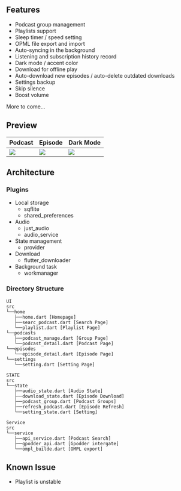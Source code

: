 ## Features

- Podcast group management
- Playlists support
- Sleep timer / speed setting
- OPML file export and import
- Auto-syncing in the background
- Listening and subscription history record
- Dark mode / accent color
- Download for offline play
- Auto-download new episodes / auto-delete outdated downloads
- Settings backup
- Skip silence
- Boost volume

More to come...

## Preview

| Podcast                 | Episode                 | Dark Mode                |
| ----------------------- | ----------------------- | ------------------------ |
| ![][podcast screenshot] | ![][episode screenshot] | ![][darkmode screenshot] |

## Architecture

### Plugins

- Local storage
  - sqflite
  - shared_preferences
- Audio
  - just_audio
  - audio_service
- State management
  - provider
- Download
  - flutter_downloader
- Background task
  - workmanager

### Directory Structure

```
UI
src
└──home
   ├──home.dart [Homepage]
   ├──searc_podcast.dart [Search Page]
   └──playlist.dart [Playlist Page]
└──podcasts
   ├──podcast_manage.dart [Group Page]
   └──podcast_detail.dart [Podcast Page]
└──episodes
   └──episode_detail.dart [Episode Page]
└──settings
   └──setting.dart [Setting Page]

STATE
src
└──state
   ├──audio_state.dart [Audio State]
   ├──download_state.dart [Episode Download]
   ├──podcast_group.dart [Podcast Groups]
   ├──refresh_podcast.dart [Episode Refresh]
   └──setting_state.dart [Setting]

Service
src
└──service
   ├──api_service.dart [Podcast Search]
   ├──gpodder_api.dart [Gpodder intergate]
   └──ompl_builde.dart [OMPL export]
```

## Known Issue

- Playlist is unstable

[homepage screenshot]: https://raw.githubusercontent.com/stonega/tsacdop/master/preview/1585893838840.png
[group screenshot]: https://raw.githubusercontent.com/stonega/tsacdop/master/preview/1585894051734.png
[podcast screenshot]: https://raw.githubusercontent.com/stonega/tsacdop/master/preview/1585893877702.png
[episode screenshot]: https://raw.githubusercontent.com/stonega/tsacdop/master/preview/1585896237809.png
[darkmode screenshot]: https://raw.githubusercontent.com/stonega/tsacdop/master/preview/1585893920721.png
